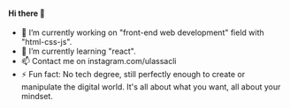 #### Hi there 👋

* 🔭 I’m currently working on "front-end web development" field with "html-css-js".
* 🌱 I’m currently learning "react".
* 📫 Contact me on instagram.com/ulassacli
* ⚡ Fun fact: No tech degree, still perfectly enough to create or manipulate the digital world. It's all about what you want, all about your mindset.



